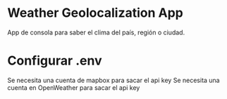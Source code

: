 # Weather Geolocalization App
App de consola para saber el clima del país, región o ciudad.

# Configurar .env
Se necesita una cuenta de mapbox para sacar el api key
Se necesita una cuenta en OpenWeather para sacar el api key